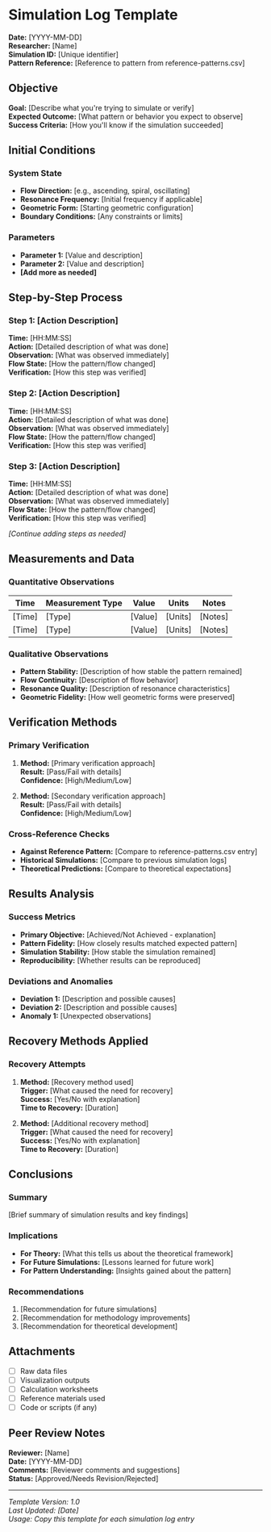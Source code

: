 # Simulation Log Template

**Date:** [YYYY-MM-DD]  
**Researcher:** [Name]  
**Simulation ID:** [Unique identifier]  
**Pattern Reference:** [Reference to pattern from reference-patterns.csv]  

## Objective

**Goal:** [Describe what you're trying to simulate or verify]  
**Expected Outcome:** [What pattern or behavior you expect to observe]  
**Success Criteria:** [How you'll know if the simulation succeeded]  

## Initial Conditions

### System State
- **Flow Direction:** [e.g., ascending, spiral, oscillating]  
- **Resonance Frequency:** [Initial frequency if applicable]  
- **Geometric Form:** [Starting geometric configuration]  
- **Boundary Conditions:** [Any constraints or limits]

### Parameters
- **Parameter 1:** [Value and description]
- **Parameter 2:** [Value and description]  
- **[Add more as needed]**

## Step-by-Step Process

### Step 1: [Action Description]
**Time:** [HH:MM:SS]  
**Action:** [Detailed description of what was done]  
**Observation:** [What was observed immediately]  
**Flow State:** [How the pattern/flow changed]  
**Verification:** [How this step was verified]  

### Step 2: [Action Description]
**Time:** [HH:MM:SS]  
**Action:** [Detailed description of what was done]  
**Observation:** [What was observed immediately]  
**Flow State:** [How the pattern/flow changed]  
**Verification:** [How this step was verified]  

### Step 3: [Action Description]
**Time:** [HH:MM:SS]  
**Action:** [Detailed description of what was done]  
**Observation:** [What was observed immediately]  
**Flow State:** [How the pattern/flow changed]  
**Verification:** [How this step was verified]  

*[Continue adding steps as needed]*

## Measurements and Data

### Quantitative Observations
| Time | Measurement Type | Value | Units | Notes |
|------|------------------|-------|-------|-------|
| [Time] | [Type] | [Value] | [Units] | [Notes] |
| [Time] | [Type] | [Value] | [Units] | [Notes] |

### Qualitative Observations
- **Pattern Stability:** [Description of how stable the pattern remained]  
- **Flow Continuity:** [Description of flow behavior]  
- **Resonance Quality:** [Description of resonance characteristics]  
- **Geometric Fidelity:** [How well geometric forms were preserved]  

## Verification Methods

### Primary Verification
1. **Method:** [Primary verification approach]  
   **Result:** [Pass/Fail with details]  
   **Confidence:** [High/Medium/Low]

2. **Method:** [Secondary verification approach]  
   **Result:** [Pass/Fail with details]  
   **Confidence:** [High/Medium/Low]

### Cross-Reference Checks
- **Against Reference Pattern:** [Compare to reference-patterns.csv entry]  
- **Historical Simulations:** [Compare to previous simulation logs]  
- **Theoretical Predictions:** [Compare to theoretical expectations]  

## Results Analysis

### Success Metrics
- **Primary Objective:** [Achieved/Not Achieved - explanation]  
- **Pattern Fidelity:** [How closely results matched expected pattern]  
- **Simulation Stability:** [How stable the simulation remained]  
- **Reproducibility:** [Whether results can be reproduced]  

### Deviations and Anomalies
- **Deviation 1:** [Description and possible causes]  
- **Deviation 2:** [Description and possible causes]  
- **Anomaly 1:** [Unexpected observations]  

## Recovery Methods Applied

### Recovery Attempts
1. **Method:** [Recovery method used]  
   **Trigger:** [What caused the need for recovery]  
   **Success:** [Yes/No with explanation]  
   **Time to Recovery:** [Duration]  

2. **Method:** [Additional recovery method]  
   **Trigger:** [What caused the need for recovery]  
   **Success:** [Yes/No with explanation]  
   **Time to Recovery:** [Duration]  

## Conclusions

### Summary
[Brief summary of simulation results and key findings]

### Implications
- **For Theory:** [What this tells us about the theoretical framework]  
- **For Future Simulations:** [Lessons learned for future work]  
- **For Pattern Understanding:** [Insights gained about the pattern]  

### Recommendations
1. [Recommendation for future simulations]
2. [Recommendation for methodology improvements]
3. [Recommendation for theoretical development]

## Attachments

- [ ] Raw data files  
- [ ] Visualization outputs  
- [ ] Calculation worksheets  
- [ ] Reference materials used  
- [ ] Code or scripts (if any)  

## Peer Review Notes

**Reviewer:** [Name]  
**Date:** [YYYY-MM-DD]  
**Comments:** [Reviewer comments and suggestions]  
**Status:** [Approved/Needs Revision/Rejected]  

---

*Template Version: 1.0*  
*Last Updated: [Date]*  
*Usage: Copy this template for each simulation log entry*
